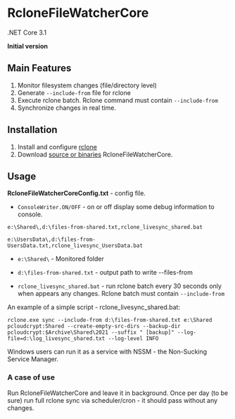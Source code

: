 # RcloneFileWatcherCore
.NET Core 3.1

**Initial version** 

## Main Features
1. Monitor filesystem changes (file/directory level)
2. Generate ```--include-from``` file for rclone
3. Execute rclone batch. Rclone command must contain ```--include-from```
4. Synchronize changes in real time.

## Installation
1. Install and configure [rclone](https://rclone.org/)
2. Download [source or binaries](https://github.com/mstarczewski/RcloneFileWatcherCore/releases) RcloneFileWatcherCore.

## Usage
**RcloneFileWatcherCoreConfig.txt** - config file.

- ```ConsoleWriter.ON/OFF``` - on or off display some debug information to console.

```e:\Shared\,d:\files-from-shared.txt,rclone_livesync_shared.bat```

```e:\UsersData\,d:\files-from-UsersData.txt,rclone_livesync_UsersData.bat```

- ```e:\Shared\``` - Monitored folder

- ```d:\files-from-shared.txt``` - output path to write --files-from

- ```rclone_livesync_shared.bat``` - run rclone batch every 30 seconds only when appears any changes. Rclone batch must contain ```--include-from```


An example of a simple script - rclone_livesync_shared.bat:

```rclone.exe sync --include-from d:\files-from-shared.txt e:\Shared pcloudcrypt:Shared --create-empty-src-dirs --backup-dir pcloudcrypt:$Archive\Shared\2021 --suffix " [backup]" --log-file=d:\log_livesync_shared.txt --log-level INFO```

Windows users can run it as a service with NSSM - the Non-Sucking Service Manager.

### A case of use
Run RcloneFileWatcherCore and leave it in background. Once per day (to be sure) run full rclone sync via scheduler/cron - it should pass without any changes.
